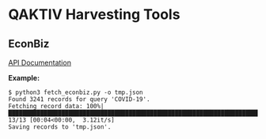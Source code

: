 # QAKTIV Harvesting Tools


## EconBiz

[API Documentation](https://api.econbiz.de/doc)

**Example:**

```
$ python3 fetch_econbiz.py -o tmp.json
Found 3241 records for query 'COVID-19'.
Fetching record data: 100%|████████████████████████████████████████████████████████████████████████████████████████████████████████████████████████████████████████████████████████| 13/13 [00:04<00:00,  3.12it/s]
Saving records to 'tmp.json'.
```

